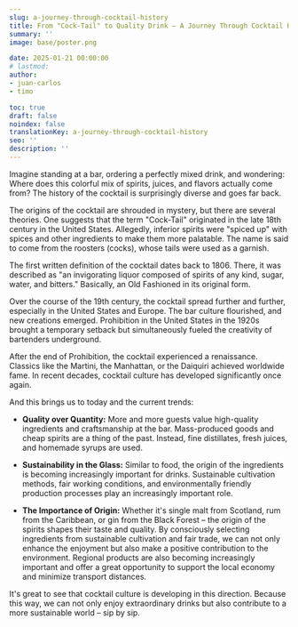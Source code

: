 ```yaml
---
slug: a-journey-through-cocktail-history
title: From "Cock-Tail" to Quality Drink – A Journey Through Cocktail History
summary: ''
image: base/poster.png

date: 2025-01-21 00:00:00
# lastmod: 
author:
- juan-carlos
- timo

toc: true
draft: false
noindex: false
translationKey: a-journey-through-cocktail-history
seo: ''
description: ''
---
```

Imagine standing at a bar, ordering a perfectly mixed drink, and wondering: Where does this colorful mix of spirits, juices, and flavors actually come from? The history of the cocktail is surprisingly diverse and goes far back.

The origins of the cocktail are shrouded in mystery, but there are several theories. One suggests that the term "Cock-Tail" originated in the late 18th century in the United States. Allegedly, inferior spirits were "spiced up" with spices and other ingredients to make them more palatable. The name is said to come from the roosters (cocks), whose tails were used as a garnish.

The first written definition of the cocktail dates back to 1806. There, it was described as "an invigorating liquor composed of spirits of any kind, sugar, water, and bitters." Basically, an Old Fashioned in its original form.

Over the course of the 19th century, the cocktail spread further and further, especially in the United States and Europe. The bar culture flourished, and new creations emerged. Prohibition in the United States in the 1920s brought a temporary setback but simultaneously fueled the creativity of bartenders underground.

After the end of Prohibition, the cocktail experienced a renaissance. Classics like the Martini, the Manhattan, or the Daiquiri achieved worldwide fame. In recent decades, cocktail culture has developed significantly once again.

And this brings us to today and the current trends:

- **Quality over Quantity:** More and more guests value high-quality ingredients and craftsmanship at the bar. Mass-produced goods and cheap spirits are a thing of the past. Instead, fine distillates, fresh juices, and homemade syrups are used.

- **Sustainability in the Glass:** Similar to food, the origin of the ingredients is becoming increasingly important for drinks. Sustainable cultivation methods, fair working conditions, and environmentally friendly production processes play an increasingly important role.

- **The Importance of Origin:** Whether it's single malt from Scotland, rum from the Caribbean, or gin from the Black Forest – the origin of the spirits shapes their taste and quality. By consciously selecting ingredients from sustainable cultivation and fair trade, we can not only enhance the enjoyment but also make a positive contribution to the environment. Regional products are also becoming increasingly important and offer a great opportunity to support the local economy and minimize transport distances.

It's great to see that cocktail culture is developing in this direction. Because this way, we can not only enjoy extraordinary drinks but also contribute to a more sustainable world – sip by sip.
